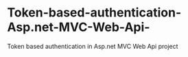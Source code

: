 # Token-based-authentication-Asp.net-MVC-Web-Api-
Token based authentication in Asp.net MVC Web Api project
